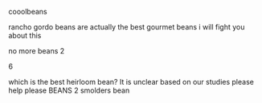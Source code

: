 cooolbeans

rancho gordo beans are actually the best gourmet beans i will fight you about this

no more beans 2

6

which is the best heirloom bean?  It is unclear based on our studies please help please 
BEANS 2
smolders bean
